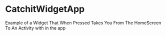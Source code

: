 # CatchitWidgetApp
Example of a Widget That When Pressed Takes You From The HomeScreen To An Activity with in the app
